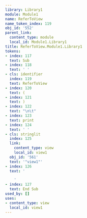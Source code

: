 ```yaml
---
library: Library1
module: Module1
name: ReferToView
name_token_index: 119
obj_id: '552'
parent_link:
  content_type: module
  local_id: Module1.Library1
title: ReferToView.Module1.Library1
tokens:
- index: 117
  text: Sub
- index: 118
  text: ' '
- cls: identifier
  index: 119
  text: ReferToView
- index: 120
  text: (
- index: 121
  text: )
- index: 122
  text: "\n\t"
- index: 123
  text: print
- index: 124
  text: ' '
- cls: stringlit
  index: 125
  link:
    content_type: view
    local_id: view1
  obj_id: '561'
  text: '"view1"'
- index: 126
  text: '

    '
- index: 127
  text: End Sub
used_by: []
uses:
- content_type: view
  local_id: view1
---
```

